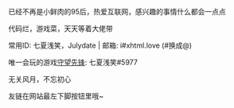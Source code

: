 已经不再是小鲜肉的95后，热爱互联网，感兴趣的事情什么都会一点点

代码烂，游戏菜，天天等着大佬带

常用ID: 七夏浅笑，Julydate   |   邮箱: i#xhtml.love (#换成@)

唯一会玩的游戏[守望先锋]( https://ow.blizzard.cn/home): 七夏浅笑#5977

无关风月，不忘初心

友链在网站最左下脚按钮里哦~